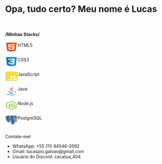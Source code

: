<h1>Opa, tudo certo? Meu nome é Lucas</h1>

<div>
  
</div>




<br>
  <h4 align="left">/Minhas Stacks/</h4>
<div style="display: flex"> 
  <img align="center" alt="Lucas-HTML" height="30" width="40" src="https://raw.githubusercontent.com/devicons/devicon/master/icons/html5/html5-original.svg"> HTML5
  </div>
  <br>
  <div style="display: flex"> 
  <img align="center" alt="Lucas-CSS" height="30" width="40" src="https://raw.githubusercontent.com/devicons/devicon/master/icons/css3/css3-original.svg"> CSS3
  </div>
  <br>
    <div style="display: flex"> 
  <img align="center" alt="Lucas-JS" height="30" width="40" src="https://raw.githubusercontent.com/devicons/devicon/master/icons/javascript/javascript-plain.svg"> JavaScript
  </div>
  <br>
      <div style="display: flex"> 
  <img align="center" alt="Lucas-JAVA" height="30" width="40" src="https://raw.githubusercontent.com/devicons/devicon/master/icons/java/java-original.svg"> Java
  </div>
  <br>
          <div style="display: flex"> 
<img align="center" alt="Lucas-NODE.JS" height="30" width="40" src="https://raw.githubusercontent.com/devicons/devicon/master/icons/nodejs/nodejs-original.svg"> Node.js
  </div>
<br>
<div style="display: flex"> 
<img align="center" alt="Lucas-NODE.JS" height="30" width="40" src="https://raw.githubusercontent.com/devicons/devicon/master/icons/postgresql/postgresql-original.svg">PostgreSQL</div>

##
 
<div> 

  <span align="center">Contate-me!</span>
  <ul>
    <li>WhatsApp: +55 (11) 94546-2692</li>
    <li>Gmail: lucaspio.galvao@gmail.com</li>
    <li>Usuário do Discord: cacatua_404</li>
  </ul>

</div>

